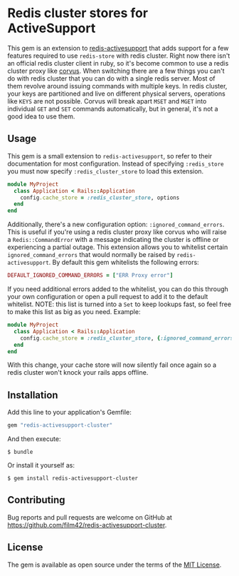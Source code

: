 Redis cluster stores for ActiveSupport
======================================

This gem is an extension to [redis-activesupport](https://github.com/redis-store/redis-activesupport) that adds support
for a few features required to use `redis-store` with redis cluster. Right now there isn't an official redis cluster
client in ruby, so it's become common to use a redis cluster proxy like [corvus](https://github.com/eleme/corvus). When
switching there are a few things you can't do with redis cluster that you can do with a single redis server. Most of
them revolve around issuing commands with multiple keys. In redis cluster, your keys are partitioned and live on
different physical servers, operations like `KEYS` are not possible. Corvus will break apart `MSET` and `MGET` into
individual `GET` and `SET` commands automatically, but in general, it's not a good idea to use them.

## Usage

This gem is a small extension to `redis-activesupport`, so refer to their documentation for most configuration. Instead
of specifying `:redis_store` you must now specify `:redis_cluster_store` to load this extension.

```ruby
module MyProject
  class Application < Rails::Application
    config.cache_store = :redis_cluster_store, options
  end
end
```

Additionally, there's a new configuration option: `:ignored_command_errors`. This is useful if you're using a redis
cluster proxy like corvus who will raise a `Redis::CommandError` with a message indicating the cluster is offline or
experiencing a partial outage. This extension allows you to whitelist certain `ignored_command_errors` that would
normally be raised by `redis-activesupport`. By default this gem whitelists the following errors:

```ruby
DEFAULT_IGNORED_COMMAND_ERRORS = ["ERR Proxy error"]
```

If you need additional errors added to the whitelist, you can do this through your own configuration or open a pull
request to add it to the default whitelist. NOTE: this list is turned into a `Set` to keep lookups fast, so feel free to
make this list as big as you need. Example:

```ruby
module MyProject
  class Application < Rails::Application
    config.cache_store = :redis_cluster_store, {:ignored_command_errors => ["Uh oh", "Please, stop", "Fire emoji"]}
  end
end
```

With this change, your cache store will now silently fail once again so a redis cluster won't knock your rails apps
offline.


## Installation

Add this line to your application's Gemfile:

```ruby
gem "redis-activesupport-cluster"
```

And then execute:

    $ bundle

Or install it yourself as:

    $ gem install redis-activesupport-cluster

## Contributing

Bug reports and pull requests are welcome on GitHub at https://github.com/film42/redis-activesupport-cluster.

## License

The gem is available as open source under the terms of the [MIT License](http://opensource.org/licenses/MIT).
